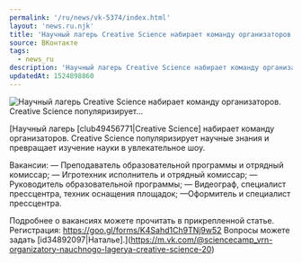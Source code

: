 ```yaml
---
permalink: '/ru/news/vk-5374/index.html'
layout: 'news.ru.njk'
title: 'Научный лагерь Creative Science набирает команду организаторов. Creative Science популяризирует…'
source: ВКонтакте
tags:
  - news_ru
description: 'Научный лагерь Creative Science набирает команду организаторов. Creative Science популяризирует…'
updatedAt: 1524898860
---
```

![Научный лагерь Creative Science набирает команду организаторов. Creative Science популяризирует…](https://sun9-64.userapi.com/impf/c830409/v830409128/d8159/zh4C6bocKLk.jpg?size=1280x542&quality=96&sign=cdd5cf6424a068a62ccce31978707225&c_uniq_tag=EmDponkaJTW8mtojRLmC_WVGzSFurworPqGUsXkuDcs&type=album)

[Научный лагерь [club49456771|Creative Science] набирает команду организаторов. Creative Science популяризирует научные знания и превращает изучение науки в увлекательное шоу.

Вакансии:
— Преподаватель образовательной программы и отрядный комиссар;
— Игротехник исполнитель и отрядный комиссар;
— Руководитель образовательной программы;
— Видеограф, специалист прессцентра, техник оснащения площадок;
—Оформитель и специалист прессцентра.

Подробнее о вакансиях можете прочитать в прикрепленной статье.
Регистрация: https://goo.gl/forms/K4Sahd1Ch9TNj9w52
Вопросы можете задать [id34892097|Наталье].](https://m.vk.com/@sciencecamp_vrn-organizatory-nauchnogo-lagerya-creative-science-20)
